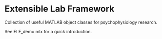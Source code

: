 # Extensible Lab Framework

Collection of useful MATLAB object classes for psychophysiology research.

See ELF_demo.mlx for a quick introduction.
